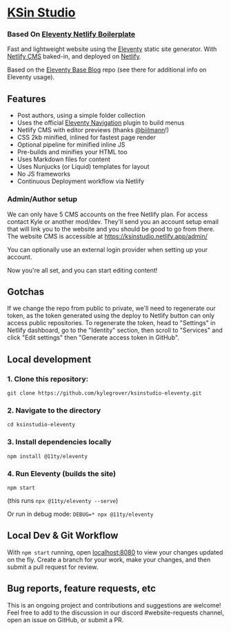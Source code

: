 <!-- [![Netlify Status](https://api.netlify.com/api/v1/badges/bbf28a84-4bdb-407b-a2fa-32628d27fa3d/deploy-status)](https://app.netlify.com/sites/eleventy-netlify-boilerplate/deploys) -->
# [KSin Studio](https://ksinstudio.com)
### Based On [Eleventy Netlify Boilerplate](https://github.com/danurbanowicz/eleventy-netlify-boilerplate)

Fast and lightweight website using the [Eleventy](https://www.11ty.io/) static site generator. With [Netlify CMS](https://www.netlifycms.org/) baked-in, and deployed on [Netlify](https://www.netlify.com).

Based on the [Eleventy Base Blog](https://github.com/11ty/eleventy-base-blog) repo (see there for additional info on Eleventy usage).

## Features

* Post authors, using a simple folder collection
* Uses the official [Eleventy Navigation](https://www.11ty.dev/docs/plugins/navigation/) plugin to build menus
* Netlify CMS with editor previews (thanks [@biilmann](https://github.com/biilmann)!)
* CSS 2kb minified, inlined for fastest page render
* Optional pipeline for minified inline JS
* Pre-builds and minifies your HTML too
* Uses Markdown files for content
* Uses Nunjucks (or Liquid) templates for layout
* No JS frameworks
* Continuous Deployment workflow via Netlify

### Admin/Author setup

We can only have 5 CMS accounts on the free Netlify plan. For access contact Kyle or another mod/dev. They'll send you an account setup email that will link you to the website and you should be good to go from there.
The website CMS is accessible at https://ksinstudio.netlify.app/admin/

You can optionally use an external login provider when setting up your account.

Now you're all set, and you can start editing content!

## Gotchas

If we change the repo from public to private, we'll need to regenerate our token,
as the token generated using the deploy to Netlify button can only access public repositories. To
regenerate the token, head to "Settings" in Netlify dashboard, go to the "Identity"
section, then scroll to "Services" and click "Edit settings" then "Generate access token in GitHub".

## Local development

### 1. Clone this repository:

```
git clone https://github.com/kylegrover/ksinstudio-eleventy.git
```


### 2. Navigate to the directory

```
cd ksinstudio-eleventy
```

### 3. Install dependencies locally

```
npm install @11ty/eleventy
```

### 4. Run Eleventy (builds the site)

```
npm start
``` 
(this runs `npx @11ty/eleventy --serve`)

Or run in debug mode: `DEBUG=* npx @11ty/eleventy`

## Local Dev & Git Workflow 

With `npm start` running, open [localhost:8080](localhost:8080) to view your changes updated on the fly. Create a branch for your work, make your changes, and then submit a pull request for review.

## Bug reports, feature requests, etc

This is an ongoing project and contributions and suggestions are welcome! Feel free to add to the discussion in our discord #website-requests channel, open an issue on GitHub, or submit a PR.
